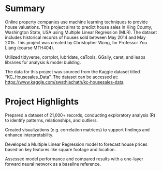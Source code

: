
# Summary
Online property companies use machine learning techniques to provide house valuations. This project aims to predict house sales in King County, Washington State, USA using Multiple Linear Regression (MLR). The dataset includes historical records of houses sold between May 2014 and May 2015. This project was created by Christopher Wong, for Professor You Liang (course MTH404).

Utilized tidyverse, corrplot, lubridate, caTools, GGally, caret, and leaps libraries for analysis & model building.

The data for this project was sourced from the Kaggle dataset titled “KC_Housesales_Data”. 
The dataset can be accessed at: https://www.kaggle.com/swathiachath/kc-housesales-data
# Project Highlights
Prepared a dataset of 21,000+ records, conducting exploratory analysis (R) to identify patterns, relationships, and outliers.

Created visualizations (e.g. correlation matrices) to support findings and enhance interpretability.

Developed a Multiple Linear Regression model to forecast house prices based on key features like square footage and location.

Assessed model performance and compared results with a one-layer forward neural network as a baseline reference.
